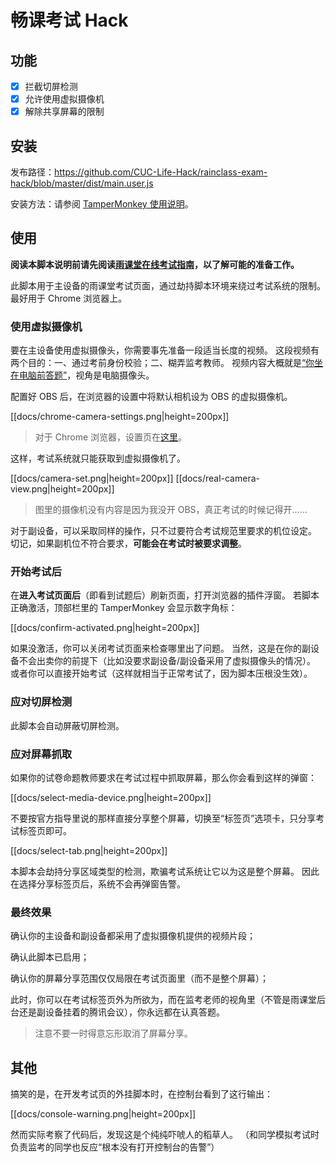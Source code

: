 # 畅课考试 Hack

## 功能

- [x] 拦截切屏检测
- [x] 允许使用虚拟摄像机
- [x] 解除共享屏幕的限制

## 安装

发布路径：https://github.com/CUC-Life-Hack/rainclass-exam-hack/blob/master/dist/main.user.js

安装方法：请参阅 [TamperMonkey 使用说明](https://github.com/CUC-Life-Hack/.github/wiki/Tampermonkey-%E4%BD%BF%E7%94%A8%E8%AF%B4%E6%98%8E)。

## 使用

**阅读本脚本说明前请先阅读[雨课堂在线考试指南](https://github.com/CUC-Life-Hack/exam-tricks/wiki/%E9%9B%A8%E8%AF%BE%E5%A0%82%E5%9C%A8%E7%BA%BF%E8%80%83%E8%AF%95)，以了解可能的准备工作。**

此脚本用于主设备的雨课堂考试页面，通过劫持脚本环境来绕过考试系统的限制。
最好用于 Chrome 浏览器上。

### 使用虚拟摄像机

要在主设备使用虚拟摄像头，你需要事先准备一段适当长度的视频。
这段视频有两个目的：一、通过考前身份校验；二、糊弄监考教师。
视频内容大概就是<u>“你坐在电脑前答题”</u>，视角是电脑摄像头。

配置好 OBS 后，在浏览器的设置中将默认相机设为 OBS 的虚拟摄像机。

[[docs/chrome-camera-settings.png|height=200px]]

> 对于 Chrome 浏览器，设置页在[这里](chrome://settings/content/camera)。

这样，考试系统就只能获取到虚拟摄像机了。

[[docs/camera-set.png|height=200px]]
[[docs/real-camera-view.png|height=200px]]

> 图里的摄像机没有内容是因为我没开 OBS，真正考试的时候记得开……

对于副设备，可以采取同样的操作，只不过要符合考试规范里要求的机位设定。
切记，如果副机位不符合要求，**可能会在考试时被要求调整**。

### 开始考试后

在**进入考试页面后**（即看到试题后）刷新页面，打开浏览器的插件浮窗。
若脚本正确激活，顶部栏里的 TamperMonkey 会显示数字角标：

[[docs/confirm-activated.png|height=200px]]

如果没激活，你可以关闭考试页面来检查哪里出了问题。
当然，这是在你的副设备不会出卖你的前提下（比如没要求副设备/副设备采用了虚拟摄像头的情况）。
或者你可以直接开始考试（这样就相当于正常考试了，因为脚本压根没生效）。

### 应对切屏检测

此脚本会自动屏蔽切屏检测。

### 应对屏幕抓取

如果你的试卷命题教师要求在考试过程中抓取屏幕，那么你会看到这样的弹窗：

[[docs/select-media-device.png|height=200px]]

不要按官方指导里说的那样直接分享整个屏幕，切换至“标签页”选项卡，只分享考试标签页即可。

[[docs/select-tab.png|height=200px]]

本脚本会劫持分享区域类型的检测，欺骗考试系统让它以为这是整个屏幕。
因此在选择分享标签页后，系统不会再弹窗告警。

### 最终效果

确认你的主设备和副设备都采用了虚拟摄像机提供的视频片段；

确认此脚本已启用；

确认你的屏幕分享范围仅仅局限在考试页面里（而不是整个屏幕）；

此时，你可以在考试标签页外为所欲为，而在监考老师的视角里（不管是雨课堂后台还是副设备挂着的腾讯会议），你永远都在认真答题。

> 注意不要一时得意忘形取消了屏幕分享。

## 其他

搞笑的是，在开发考试页的外挂脚本时，在控制台看到了这行输出：

[[docs/console-warning.png|height=200px]]

然而实际考察了代码后，发现这是个纯纯吓唬人的稻草人。
（和同学模拟考试时负责监考的同学也反应“根本没有打开控制台的告警”）
